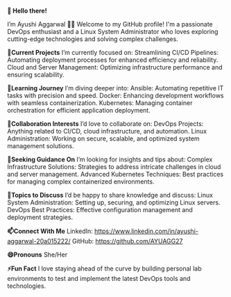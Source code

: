 **👋 Hello there!**

I’m Ayushi Aggarwal 👩‍💻
Welcome to my GitHub profile! I'm a passionate DevOps enthusiast and a Linux System Administrator who loves exploring cutting-edge technologies and solving complex challenges.

**🔭Current Projects**
I’m currently focused on:
Streamlining CI/CD Pipelines: Automating deployment processes for enhanced efficiency and reliability.
Cloud and Server Management: Optimizing infrastructure performance and ensuring scalability.

**🌱Learning Journey**
I’m diving deeper into:
Ansible: Automating repetitive IT tasks with precision and speed.
Docker: Enhancing development workflows with seamless containerization.
Kubernetes: Managing container orchestration for efficient application deployment.

**👯Collaboration Interests**
I’d love to collaborate on:
DevOps Projects: Anything related to CI/CD, cloud infrastructure, and automation.
Linux Administration: Working on secure, scalable, and optimized system management solutions.

**🤔Seeking Guidance On**
I’m looking for insights and tips about:
Complex Infrastructure Solutions: Strategies to address intricate challenges in cloud and server management.
Advanced Kubernetes Techniques: Best practices for managing complex containerized environments.

**💬Topics to Discuss**
I’d be happy to share knowledge and discuss:
Linux System Administration: Setting up, securing, and optimizing Linux servers.
DevOps Best Practices: Effective configuration management and deployment strategies.

**📫Connect With Me**
LinkedIn: https://www.linkedin.com/in/ayushi-aggarwal-20a015222/
GitHub: https://github.com/AYUAGG27

**😄Pronouns**
She/Her

**⚡Fun Fact**
I love staying ahead of the curve by building personal lab environments to test and implement the latest DevOps tools and technologies.


